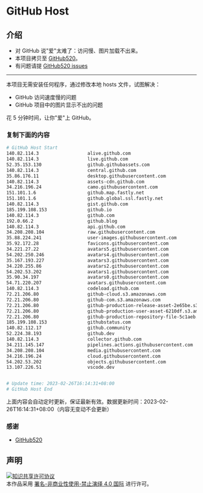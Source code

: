# GitHub Host
## 介绍
- 对 GitHub 说"爱"太难了：访问慢、图片加载不出来。
- 本项目拷贝至 [GitHub520](https://github.com/521xueweihan/GitHub520)。
- 有问题请提 [GitHub520 issues](https://github.com/521xueweihan/GitHub520/issues/new)

---

本项目无需安装任何程序，通过修改本地 hosts 文件，试图解决：
- GitHub 访问速度慢的问题
- GitHub 项目中的图片显示不出的问题

花 5 分钟时间，让你"爱"上 GitHub。

### 复制下面的内容
```bash
# GitHub Host Start
140.82.114.3                  alive.github.com
140.82.114.3                  live.github.com
52.35.153.130                 github.githubassets.com
140.82.114.3                  central.github.com
35.86.176.11                  desktop.githubusercontent.com
140.82.114.3                  assets-cdn.github.com
34.216.196.24                 camo.githubusercontent.com
151.101.1.6                   github.map.fastly.net
151.101.1.6                   github.global.ssl.fastly.net
140.82.114.3                  gist.github.com
185.199.108.153               github.io
140.82.114.3                  github.com
192.0.66.2                    github.blog
140.82.114.3                  api.github.com
34.208.208.104                raw.githubusercontent.com
35.88.224.241                 user-images.githubusercontent.com
35.92.172.28                  favicons.githubusercontent.com
34.221.27.22                  avatars5.githubusercontent.com
54.202.250.246                avatars4.githubusercontent.com
35.167.193.227                avatars3.githubusercontent.com
34.220.255.86                 avatars2.githubusercontent.com
54.202.53.202                 avatars1.githubusercontent.com
35.90.34.197                  avatars0.githubusercontent.com
54.71.220.207                 avatars.githubusercontent.com
140.82.114.3                  codeload.github.com
72.21.206.80                  github-cloud.s3.amazonaws.com
72.21.206.80                  github-com.s3.amazonaws.com
72.21.206.80                  github-production-release-asset-2e65be.s3.amazonaws.com
72.21.206.80                  github-production-user-asset-6210df.s3.amazonaws.com
72.21.206.80                  github-production-repository-file-5c1aeb.s3.amazonaws.com
185.199.108.153               githubstatus.com
140.82.112.17                 github.community
52.224.38.193                 github.dev
140.82.114.3                  collector.github.com
34.211.145.147                pipelines.actions.githubusercontent.com
34.208.208.104                media.githubusercontent.com
34.216.196.24                 cloud.githubusercontent.com
54.202.53.202                 objects.githubusercontent.com
13.107.226.51                 vscode.dev


# Update time: 2023-02-26T16:14:31+08:00
# GitHub Host End

```
上面内容会自动定时更新，保证最新有效。数据更新时间：2023-02-26T16:14:31+08:00（内容无变动不会更新）

### 感谢

- [GitHub520](https://github.com/521xueweihan/GitHub520)

## 声明
<a rel="license" href="https://creativecommons.org/licenses/by-nc-nd/4.0/deed.zh"><img alt="知识共享许可协议" style="border-width: 0" src="https://licensebuttons.net/l/by-nc-nd/4.0/88x31.png"></a><br>本作品采用 <a rel="license" href="https://creativecommons.org/licenses/by-nc-nd/4.0/deed.zh">署名-非商业性使用-禁止演绎 4.0 国际</a> 进行许可。